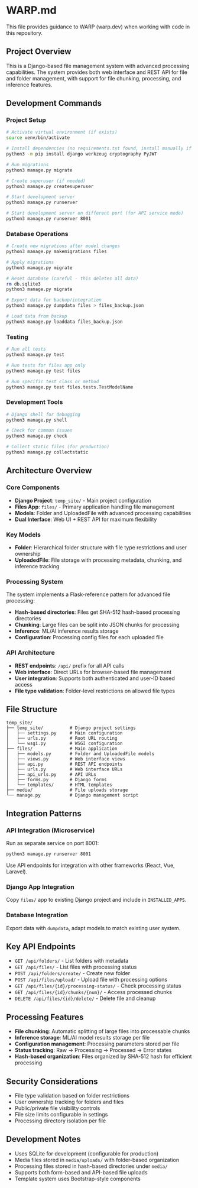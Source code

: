 # WARP.md

This file provides guidance to WARP (warp.dev) when working with code in this repository.

## Project Overview
This is a Django-based file management system with advanced processing capabilities. The system provides both web interface and REST API for file and folder management, with support for file chunking, processing, and inference features.

## Development Commands

### Project Setup
```bash
# Activate virtual environment (if exists)
source venv/bin/activate

# Install dependencies (no requirements.txt found, install manually if needed)
python3 -m pip install django werkzeug cryptography PyJWT

# Run migrations
python3 manage.py migrate

# Create superuser (if needed)
python3 manage.py createsuperuser

# Start development server
python3 manage.py runserver

# Start development server on different port (for API service mode)
python3 manage.py runserver 8001
```

### Database Operations
```bash
# Create new migrations after model changes
python3 manage.py makemigrations files

# Apply migrations
python3 manage.py migrate

# Reset database (careful - this deletes all data)
rm db.sqlite3
python3 manage.py migrate

# Export data for backup/integration
python3 manage.py dumpdata files > files_backup.json

# Load data from backup
python3 manage.py loaddata files_backup.json
```

### Testing
```bash
# Run all tests
python3 manage.py test

# Run tests for files app only
python3 manage.py test files

# Run specific test class or method
python3 manage.py test files.tests.TestModelName
```

### Development Tools
```bash
# Django shell for debugging
python3 manage.py shell

# Check for common issues
python3 manage.py check

# Collect static files (for production)
python3 manage.py collectstatic
```

## Architecture Overview

### Core Components
- **Django Project**: `temp_site/` - Main project configuration
- **Files App**: `files/` - Primary application handling file management
- **Models**: Folder and UploadedFile with advanced processing capabilities
- **Dual Interface**: Web UI + REST API for maximum flexibility

### Key Models
- **Folder**: Hierarchical folder structure with file type restrictions and user ownership
- **UploadedFile**: File storage with processing metadata, chunking, and inference tracking

### Processing System
The system implements a Flask-reference pattern for advanced file processing:
- **Hash-based directories**: Files get SHA-512 hash-based processing directories
- **Chunking**: Large files can be split into JSON chunks for processing
- **Inference**: ML/AI inference results storage
- **Configuration**: Processing config files for each uploaded file

### API Architecture
- **REST endpoints**: `/api/` prefix for all API calls
- **Web interface**: Direct URLs for browser-based file management
- **User integration**: Supports both authenticated and user-ID based access
- **File type validation**: Folder-level restrictions on allowed file types

## File Structure
```
temp_site/
├── temp_site/          # Django project settings
│   ├── settings.py     # Main configuration
│   ├── urls.py         # Root URL routing
│   └── wsgi.py         # WSGI configuration
├── files/              # Main application
│   ├── models.py       # Folder and UploadedFile models
│   ├── views.py        # Web interface views
│   ├── api.py          # REST API endpoints
│   ├── urls.py         # Web interface URLs
│   ├── api_urls.py     # API URLs
│   ├── forms.py        # Django forms
│   └── templates/      # HTML templates
├── media/              # File uploads storage
└── manage.py           # Django management script
```

## Integration Patterns

### API Integration (Microservice)
Run as separate service on port 8001:
```bash
python3 manage.py runserver 8001
```
Use API endpoints for integration with other frameworks (React, Vue, Laravel).

### Django App Integration
Copy `files/` app to existing Django project and include in `INSTALLED_APPS`.

### Database Integration
Export data with `dumpdata`, adapt models to match existing user system.

## Key API Endpoints
- `GET /api/folders/` - List folders with metadata
- `GET /api/files/` - List files with processing status
- `POST /api/folders/create/` - Create new folder
- `POST /api/files/upload/` - Upload file with processing options
- `GET /api/files/{id}/processing-status/` - Check processing status
- `GET /api/files/{id}/chunks/{num}/` - Access processed chunks
- `DELETE /api/files/{id}/delete/` - Delete file and cleanup

## Processing Features
- **File chunking**: Automatic splitting of large files into processable chunks
- **Inference storage**: ML/AI model results storage per file
- **Configuration management**: Processing parameters stored per file
- **Status tracking**: Raw → Processing → Processed → Error states
- **Hash-based organization**: Files organized by SHA-512 hash for efficient processing

## Security Considerations
- File type validation based on folder restrictions
- User ownership tracking for folders and files
- Public/private file visibility controls
- File size limits configurable in settings
- Processing directory isolation per file

## Development Notes
- Uses SQLite for development (configurable for production)
- Media files stored in `media/uploads/` with folder-based organization
- Processing files stored in hash-based directories under `media/`
- Supports both form-based and API-based file uploads
- Template system uses Bootstrap-style components